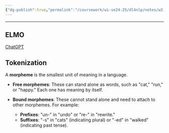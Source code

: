 ```yaml
---
{"dg-publish":true,"permalink":"/coursework/wi-se24-25/dl4nlp/notes/w2-dl4nlp/","noteIcon":""}
---
```


----


## ELMO

[ChatGPT](https://chatgpt.com/c/6729e997-4b18-800b-a91b-f5204f652c3c)



## Tokenization

A **morpheme** is the smallest unit of meaning in a language.

- **Free morphemes**: These can stand alone as words, such as "cat," "run," or "happy." Each one has meaning by itself.
    
- **Bound morphemes**: These cannot stand alone and need to attach to other morphemes. For example:
    
    - **Prefixes**: "un-" in "undo" or "re-" in "rewrite."
    - **Suffixes**: "-s" in "cats" (indicating plural) or "-ed" in "walked" (indicating past tense).

